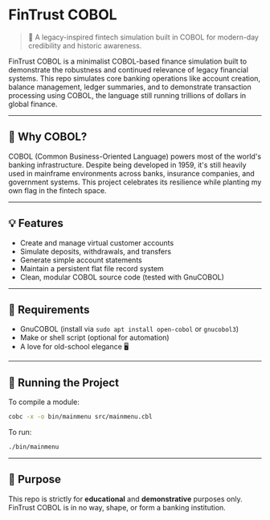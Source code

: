 # FinTrust COBOL
> 💼 A legacy-inspired fintech simulation built in COBOL for modern-day credibility and historic awareness.

FinTrust COBOL is a minimalist COBOL-based finance simulation built to demonstrate the robustness and continued relevance of legacy financial systems. This repo simulates core banking operations like account creation, balance management, ledger summaries, and to demonstrate transaction processing using COBOL, the language still running trillions of dollars in global finance.

---

## 🏦 Why COBOL?
COBOL (Common Business-Oriented Language) powers most of the world's banking infrastructure. Despite being developed in 1959, it's still heavily used in mainframe environments across banks, insurance companies, and government systems. This project celebrates its resilience while planting my own flag in the fintech space.

---

## 💡 Features
- Create and manage virtual customer accounts
- Simulate deposits, withdrawals, and transfers
- Generate simple account statements
- Maintain a persistent flat file record system
- Clean, modular COBOL source code (tested with GnuCOBOL)

---

## 🧰 Requirements
- GnuCOBOL (install via `sudo apt install open-cobol` or `gnucobol3`)
- Make or shell script (optional for automation)
- A love for old-school elegance 🖥️

---

## 🔧 Running the Project
To compile a module:
```bash
cobc -x -o bin/mainmenu src/mainmenu.cbl
```

To run:
```bash
./bin/mainmenu
```

---

## 📖 Purpose
This repo is strictly for **educational** and **demonstrative** purposes only. FinTrust COBOL is in no way, shape, or form a banking institution.
